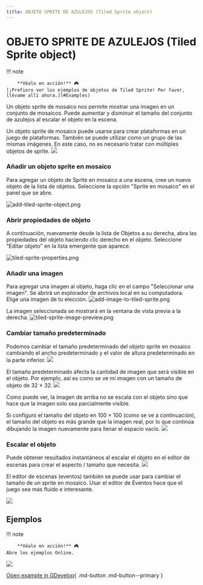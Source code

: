 ```yaml
---
title: OBJETO SPRITE DE AZULEJOS (Tiled Sprite object)
---
```

# OBJETO SPRITE DE AZULEJOS (Tiled Sprite object)

!!! note

        **Véalo en acción!** 🎮
    [¡Prefiero ver los ejemplos de objetos de Tiled Sprite! Por favor, llévame allí ahora.](#Examples)

Un objeto sprite de mosaico nos permite mostrar una imagen en un conjunto de mosaicos. Puede aumentar y disminuir el tamaño del conjunto de azulejos al escalar el objeto en la escena.

Un objeto sprite de mosaico puede usarse para crear plataformas en un juego de plataformas. También se puede utilizar como un grupo de las mismas imágenes. En este caso, no es necesario tratar con múltiples objetos de sprite. ![](/gdevelop5/objects/tiled-sprite-object.png)

### Añadir un objeto sprite en mosaico

Para agregar un objeto de Sprite en mosaico a una escena, cree un nuevo objeto de la lista de objetos. Seleccione la opción "Sprite en mosaico" en el panel que se abre.

![add-tiled-sprite-object.png](/gdevelop5/objects/add-tiled-sprite-object.png)

### Abrir propiedades de objeto

A continuación, nuevamente desde la lista de Objetos a su derecha, abra las propiedades del objeto haciendo clic derecho en el objeto. Seleccione "Editar objeto" en la lista emergente que aparece.

![tiled-sprite-properties.png](/gdevelop5/objects/tiled-sprite-properties.png)

### Añadir una imagen

Para agregar una imagen al objeto, haga clic en el campo "Seleccionar una imagen". Se abrirá un explorador de archivos local en su computadora. Elige una imagen de tu elección. ![add-image-to-tiled-sprite.png](/gdevelop5/objects/add-image-to-tiled-sprite.png)

La imagen seleccionada se mostrará en la ventana de vista previa a la derecha. ![tiled-sprite-image-preview.png](/gdevelop5/objects/tiled-sprite-image-preview.png)

### Cambiar tamaño predeterminado

Podemos cambiar el tamaño predeterminado del objeto sprite en mosaico cambiando el ancho predeterminado y el valor de altura predeterminado en la parte inferior. ![](/gdevelop5/objects/tiled-sprite-default-size.png)

El tamaño predeterminado afecta la cantidad de imagen que será visible en el objeto. Por ejemplo, así es como se ve mi imagen con un tamaño de objeto de 32 × 32. ![](/gdevelop5/objects/tiled-sprite-3232.png)

Como puede ver, la imagen de arriba no se escala con el objeto sino que hace que la imagen solo sea parcialmente visible.

Si configuro el tamaño del objeto en 100 × 100 (como se ve a continuación), el tamaño del objeto es más grande que la imagen real, por lo que continúa dibujando la imagen nuevamente para llenar el espacio vacío. ![](/gdevelop5/objects/tiled-sprite-100100.png)

### Escalar el objeto

Puede obtener resultados instantáneos al escalar el objeto en el editor de escenas para crear el aspecto / tamaño que necesita. ![](/gdevelop5/objects/scale-tiled-sprite.png)

El editor de escenas (eventos) también se puede usar para cambiar el tamaño de un sprite en mosaico. Usar el editor de Eventos hace que el juego sea más fluido e interesante.

![](/gdevelop5/objects/scaleasprite.png)

## Ejemplos

!!! note

        **Véalo en acción!** 🎮
    Abre los ejemplos Online.

[![](/gdevelop5/behaviors/platformerbehavior.png)](https://editor.gdevelop.io/?project=example://platformer)

[Open example in GDevelop](https://editor.gdevelop.io/?project=example://platformer){ .md-button .md-button--primary }
